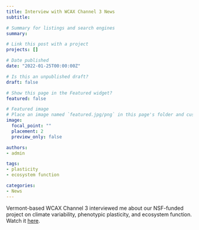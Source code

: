 ```yaml
---
title: Interview with WCAX Channel 3 News
subtitle:

# Summary for listings and search engines
summary:

# Link this post with a project
projects: []

# Date published
date: "2022-01-25T00:00:00Z"

# Is this an unpublished draft?
draft: false

# Show this page in the Featured widget?
featured: false

# Featured image
# Place an image named `featured.jpg/png` in this page's folder and customize its options here.
image:
  focal_point: ""
  placement: 2
  preview_only: false

authors:
- admin

tags:
- plasticity
- ecosystem function

categories:
- News
---
```


Vermont-based WCAX Channel 3 interviewed me about our NSF-funded project on climate variability, phenotypic plasticity, and ecosystem function. Watch it [here](https://www.wcax.com/2022/01/21/researchers-monitor-s-burlington-natural-area-climate-study/).